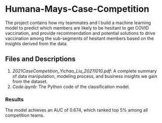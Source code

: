 # Humana-Mays-Case-Competition
The project contains how my teammates and I build a machine learning model to predict which members are likely to be hesitant to get COVID vaccination, and provide recommendation and potential solutions to drive vaccination among the sub-segments of hesitant members based on the insights derived from the data.
## Files and Descriptions
1. _2021CaseCompetition_Yichao_Liu_20211010.pdf_: A complete summary of data manipulation, modeling process, and business insights we gain from the dataset.
2. _Code.ipynb_: The Python code of the classification model.
### Results
The model achieves an AUC of 0.674, which ranked top 5% among all competition teams.
